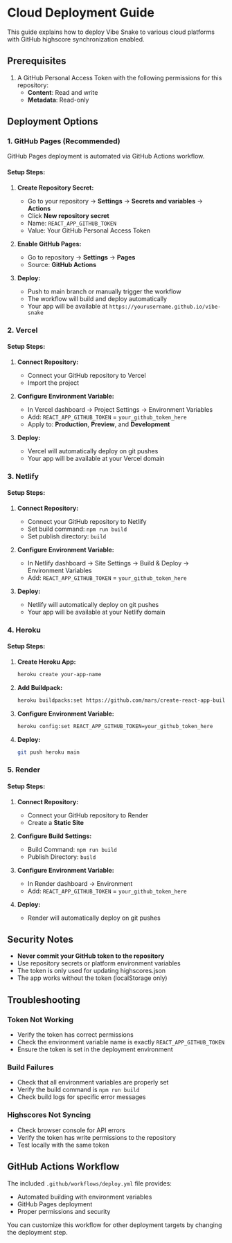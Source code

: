# Cloud Deployment Guide

This guide explains how to deploy Vibe Snake to various cloud platforms with GitHub highscore synchronization enabled.

## Prerequisites

1. A GitHub Personal Access Token with the following permissions for this repository:
   - **Content**: Read and write
   - **Metadata**: Read-only

## Deployment Options

### 1. GitHub Pages (Recommended)

GitHub Pages deployment is automated via GitHub Actions workflow.

#### Setup Steps:

1. **Create Repository Secret:**
   - Go to your repository → **Settings** → **Secrets and variables** → **Actions**
   - Click **New repository secret**
   - Name: `REACT_APP_GITHUB_TOKEN`
   - Value: Your GitHub Personal Access Token

2. **Enable GitHub Pages:**
   - Go to repository → **Settings** → **Pages**
   - Source: **GitHub Actions**

3. **Deploy:**
   - Push to main branch or manually trigger the workflow
   - The workflow will build and deploy automatically
   - Your app will be available at `https://yourusername.github.io/vibe-snake`

### 2. Vercel

#### Setup Steps:

1. **Connect Repository:**
   - Connect your GitHub repository to Vercel
   - Import the project

2. **Configure Environment Variable:**
   - In Vercel dashboard → Project Settings → Environment Variables
   - Add: `REACT_APP_GITHUB_TOKEN` = `your_github_token_here`
   - Apply to: **Production**, **Preview**, and **Development**

3. **Deploy:**
   - Vercel will automatically deploy on git pushes
   - Your app will be available at your Vercel domain

### 3. Netlify

#### Setup Steps:

1. **Connect Repository:**
   - Connect your GitHub repository to Netlify
   - Set build command: `npm run build`
   - Set publish directory: `build`

2. **Configure Environment Variable:**
   - In Netlify dashboard → Site Settings → Build & Deploy → Environment Variables
   - Add: `REACT_APP_GITHUB_TOKEN` = `your_github_token_here`

3. **Deploy:**
   - Netlify will automatically deploy on git pushes
   - Your app will be available at your Netlify domain

### 4. Heroku

#### Setup Steps:

1. **Create Heroku App:**
   ```bash
   heroku create your-app-name
   ```

2. **Add Buildpack:**
   ```bash
   heroku buildpacks:set https://github.com/mars/create-react-app-buildpack.git
   ```

3. **Configure Environment Variable:**
   ```bash
   heroku config:set REACT_APP_GITHUB_TOKEN=your_github_token_here
   ```

4. **Deploy:**
   ```bash
   git push heroku main
   ```

### 5. Render

#### Setup Steps:

1. **Connect Repository:**
   - Connect your GitHub repository to Render
   - Create a **Static Site**

2. **Configure Build Settings:**
   - Build Command: `npm run build`
   - Publish Directory: `build`

3. **Configure Environment Variable:**
   - In Render dashboard → Environment
   - Add: `REACT_APP_GITHUB_TOKEN` = `your_github_token_here`

4. **Deploy:**
   - Render will automatically deploy on git pushes

## Security Notes

- **Never commit your GitHub token to the repository**
- Use repository secrets or platform environment variables
- The token is only used for updating highscores.json
- The app works without the token (localStorage only)

## Troubleshooting

### Token Not Working
- Verify the token has correct permissions
- Check the environment variable name is exactly `REACT_APP_GITHUB_TOKEN`
- Ensure the token is set in the deployment environment

### Build Failures
- Check that all environment variables are properly set
- Verify the build command is `npm run build`
- Check build logs for specific error messages

### Highscores Not Syncing
- Check browser console for API errors
- Verify the token has write permissions to the repository
- Test locally with the same token

## GitHub Actions Workflow

The included `.github/workflows/deploy.yml` file provides:
- Automated building with environment variables
- GitHub Pages deployment
- Proper permissions and security

You can customize this workflow for other deployment targets by changing the deployment step.